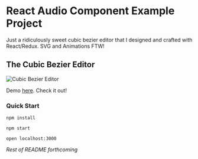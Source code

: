 # React Audio Component Example Project

Just a ridiculously sweet cubic bezier editor that I designed and crafted with React/Redux. SVG and Animations FTW!

## The Cubic Bezier Editor

![Cubic Bezier Editor](http://leonardsouza.com/public/images/portfolio/cubic_bezier.jpg)

Demo [here](http://leonardsouza.com/react-bezier-component.html). Check it out!

### Quick Start

`npm install`

`npm start`

`open localhost:3000`


_Rest of README forthcoming_
